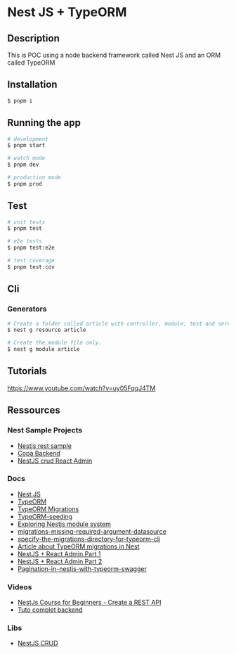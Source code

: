 # Nest JS + TypeORM

## Description

This is POC using a node backend framework called Nest JS and an ORM called TypeORM

## Installation

```bash
$ pnpm i
```

## Running the app

```bash
# development
$ pnpm start

# watch mode
$ pnpm dev

# production mode
$ pnpm prod
```

## Test

```bash
# unit tests
$ pnpm test

# e2e tests
$ pnpm test:e2e

# test coverage
$ pnpm test:cov
```

## Cli

### Generators

```bash
# Create a folder called article with controller, module, test and service files.
$ nest g resource article

# Create the module file only.
$ nest g module article
```

## Tutorials

https://www.youtube.com/watch?v=uy05FqqJ4TM

## Ressources

### Nest Sample Projects

- [Nestjs rest sample](https://github.com/hantsy/nestjs-rest-sample)
- [Copa Backend](https://github.com/copa-ch/copa-backend)
- [NestJS crud React Admin](https://github.com/FusionWorks/nestjs-crud-react-admin-boilerplate)

### Docs

- [Nest JS](https://docs.nestjs.com/techniques/database#migrations)
- [TypeORM](https://typeorm.io/)
- [TypeORM Migrations](https://orkhan.gitbook.io/typeorm/docs/migrations#how-migrations-work)
- [TypeORM-seeding](https://github.com/w3tecch/typeorm-seeding)
- [Exploring Nestjs module system](https://javascript.plainenglish.io/exploring-nestjs-nests-module-system-88c6d7ad0970)
- [migrations-missing-required-argument-datasource](https://stackoverflow.com/questions/71803499/typeorm-when-trying-to-run-migrations-missing-required-argument-datasource)
- [specify-the-migrations-directory-for-typeorm-cli](https://stackoverflow.com/questions/71879806/how-can-i-specify-the-migrations-directory-for-typeorm-cli)
- [Article about TypeORM migrations in Nest](https://www.daz.dev/typeorm-migrations-for-nestjs/)
- [NestJS + React Admin Part 1](https://medium.com/fusionworks/creating-admin-like-web-applications-with-nestjs-and-react-admin-part-1-9aab84d970df)
- [NestJS + React Admin Part 2](https://medium.com/fusionworks/creating-admin-like-web-applications-with-nestjs-and-react-admin-part-2-57da53300300)
- [Pagination-in-nestjs-with-typeorm-swagger](https://pietrzakadrian.com/blog/how-to-create-pagination-in-nestjs-with-typeorm-swagger)
### Videos
- [NestJs Course for Beginners - Create a REST API](https://www.youtube.com/watch?v=GHTA143_b-s)
- [Tuto complet backend](https://www.youtube.com/watch?v=h0_W9xBsNWc&t=2727s)

### Libs
- [NestJS CRUD](https://github.com/nestjsx/crud)
